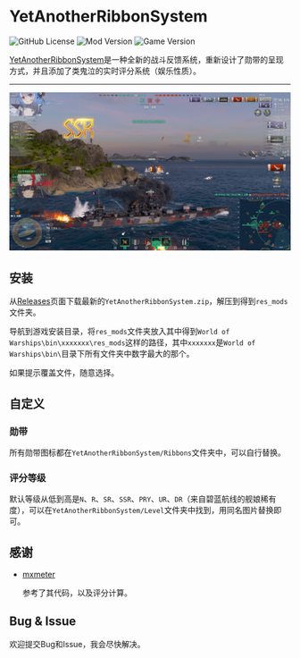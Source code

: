# YetAnotherRibbonSystem

![GitHub License](https://img.shields.io/github/license/AXiX-official/YetAnotherRibbonSystem)
![Mod Version](https://img.shields.io/github/v/tag/AXiX-official/YetAnotherRibbonSystem?label=Mod%20Version)
![Game Version](https://img.shields.io/badge/Game%20Version-13.6.0-blue)



[YetAnotherRibbonSystem](https://github.com/AXiX-official/YetAnotherRibbonSystem)是一种全新的战斗反馈系统，重新设计了勋带的呈现方式，并且添加了类鬼泣的实时评分系统（娱乐性质）。

---

![preview](doc/image1.png)

## 安装

从[Releases](https://github.com/AXiX-official/YetAnotherRibbonSystem/releases)页面下载最新的`YetAnotherRibbonSystem.zip`，解压到得到`res_mods`文件夹。

导航到游戏安装目录，将`res_mods`文件夹放入其中得到`World of Warships\bin\xxxxxxx\res_mods`这样的路径，其中`xxxxxxx`是`World of Warships\bin\`目录下所有文件夹中数字最大的那个。

如果提示覆盖文件，随意选择。

## 自定义

### 勋带

所有勋带图标都在`YetAnotherRibbonSystem/Ribbons`文件夹中，可以自行替换。

### 评分等级

默认等级从低到高是`N`、`R`、`SR`、`SSR`、`PRY`、`UR`、`DR`（来自碧蓝航线的舰娘稀有度），可以在`YetAnotherRibbonSystem/Level`文件夹中找到，用同名图片替换即可。

## 感谢

- [mxmeter](https://github.com/qMBQx8GH/mxmeter)

    参考了其代码，以及评分计算。

## Bug & Issue

欢迎提交Bug和Issue，我会尽快解决。
